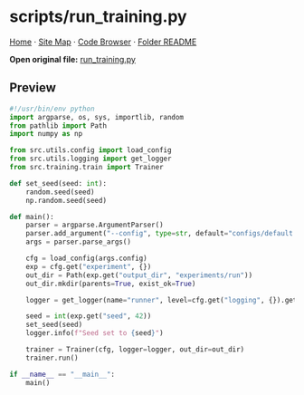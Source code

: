 # scripts/run_training.py

[Home](../../index.md) · [Site Map](../../site-map.md) · [Code Browser](../../code-browser.md) · [Folder README](../../../scripts/README.md)

**Open original file:** [run_training.py](../../../scripts/run_training.py)

## Preview

```python
#!/usr/bin/env python
import argparse, os, sys, importlib, random
from pathlib import Path
import numpy as np

from src.utils.config import load_config
from src.utils.logging import get_logger
from src.training.train import Trainer

def set_seed(seed: int):
    random.seed(seed)
    np.random.seed(seed)

def main():
    parser = argparse.ArgumentParser()
    parser.add_argument("--config", type=str, default="configs/default.yaml", help="Path to YAML config.")
    args = parser.parse_args()

    cfg = load_config(args.config)
    exp = cfg.get("experiment", {})
    out_dir = Path(exp.get("output_dir", "experiments/run"))
    out_dir.mkdir(parents=True, exist_ok=True)

    logger = get_logger(name="runner", level=cfg.get("logging", {}).get("level", "INFO"), log_dir=cfg.get("logging", {}).get("log_dir", None))

    seed = int(exp.get("seed", 42))
    set_seed(seed)
    logger.info(f"Seed set to {seed}")

    trainer = Trainer(cfg, logger=logger, out_dir=out_dir)
    trainer.run()

if __name__ == "__main__":
    main()

```
